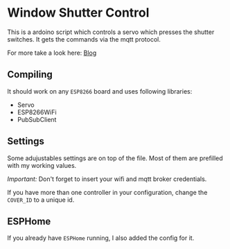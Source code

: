 # Window Shutter Control

This is a ardoino script which controls a servo which presses the shutter switches.
It gets the commands via the mqtt protocol.

For more take a look here: [Blog](https://nerdweibweb.de/smarthome/iot-rolladensteuerung.html)

## Compiling

It should work on any `ESP8266` board and uses following libraries:

* Servo
* ESP8266WiFi
* PubSubClient

## Settings

Some adujustables settings are on top of the file. Most of them are prefilled with my working values.

_Important:_ Don't forget to insert your wifi and mqtt broker credentials.

If you have more than one controller in your configuration, change the `COVER_ID` to a unique id.

## ESPHome

If you already have `ESPHome` running, I also added the config for it.
